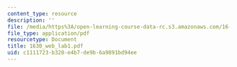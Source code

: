 ```yaml
---
content_type: resource
description: ''
file: /media/https%3A/open-learning-course-data-rc.s3.amazonaws.com/16-30-estimation-and-control-of-aerospace-systems-spring-2004/c1111723b328e4b7de9b6a9891bd94ee_1630_web_lab1.pdf
file_type: application/pdf
resourcetype: Document
title: 1630_web_lab1.pdf
uid: c1111723-b328-e4b7-de9b-6a9891bd94ee
---
```


